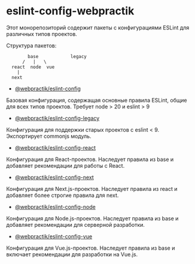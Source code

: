# eslint-config-webpractik

Этот монорепозиторий содержит пакеты с конфигурациями ESLint для различных типов проектов.

Структура пакетов:

```text
        base            legacy
      /   |   \
  react  node  vue
    |
  next
```

- [@webpractik/eslint-config](packages/base/README.md)

Базовая конфигурация, содержащая основные правила ESLint, общие для всех типов проектов. Требует node > 20 и eslint > 9

- [@webpractik/eslint-config-legacy](packages/legacy/README.md)

Конфигурация для поддержки старых проектов с eslint < 9. Экспортирует commonjs модуль.

- [@webpractik/eslint-config-react](packages/react/README.md)

Конфигурация для React-проектов. Наследует правила из base и добавляет рекомендации для работы с React.

- [@webpractik/eslint-config-next](packages/next/README.md)

Конфигурация для Next.js-проектов. Наследует правила из react и добавляет более строгие правила для next.


- [@webpractik/eslint-config-node](packages/node/README.md)

Конфигурация для Node.js-проектов. Наследует правила из base и добавляет рекомендации для серверной разработки.

- [@webpractik/eslint-config-vue](packages/vue/README.md)

Конфигурация для Vue.js-проектов. Наследует правила из base и включает рекомендации для разработки на Vue.js.



